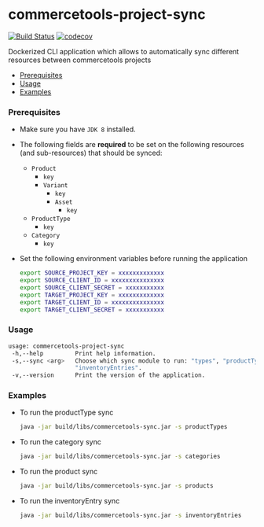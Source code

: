 # commercetools-project-sync
[![Build Status](https://travis-ci.org/commercetools/commercetools-project-sync.svg?branch=master)](https://travis-ci.org/commercetools/commercetools-project-sync)
[![codecov](https://codecov.io/gh/commercetools/commercetools-project-sync/branch/master/graph/badge.svg)](https://codecov.io/gh/commercetools/commercetools-project-sync)

Dockerized CLI application which allows to automatically sync different resources between commercetools projects

<!-- DON'T EDIT THIS SECTION, INSTEAD RE-RUN doctoc TO UPDATE -->

- [Prerequisites](#prerequisites)
- [Usage](#usage)
- [Examples](#examples)

<!-- END doctoc generated TOC please keep comment here to allow auto update -->


### Prerequisites
 
 - Make sure you have `JDK 8` installed.
 - The following fields are **required** to be set on the following resources (and sub-resources) that should be synced:
    - `Product`
        - `key`
        - `Variant`
            - `key`
            - `Asset`
                - `key`
    - `ProductType`
        - `key`
    - `Category`
        - `key`         
 
 - Set the following environment variables before running the application
   ```bash
   export SOURCE_PROJECT_KEY = xxxxxxxxxxxxx
   export SOURCE_CLIENT_ID = xxxxxxxxxxxxxxx
   export SOURCE_CLIENT_SECRET = xxxxxxxxxxx
   export TARGET_PROJECT_KEY = xxxxxxxxxxxxx
   export TARGET_CLIENT_ID = xxxxxxxxxxxxxxx
   export TARGET_CLIENT_SECRET = xxxxxxxxxxx
   ```

### Usage

   ```bash
   usage: commercetools-project-sync
    -h,--help         Print help information.
    -s,--sync <arg>   Choose which sync module to run: "types", "productTypes", "categories", "products" or
                      "inventoryEntries".
    -v,--version      Print the version of the application.
   ```
   
### Examples   
 - To run the productType sync
   ```bash
   java -jar build/libs/commercetools-sync.jar -s productTypes
   ```  
    
- To run the category sync
   ```bash
   java -jar build/libs/commercetools-sync.jar -s categories
   ```  
   
- To run the product sync
   ```bash
   java -jar build/libs/commercetools-sync.jar -s products
   ```  
    
- To run the inventoryEntry sync
   ```bash
   java -jar build/libs/commercetools-sync.jar -s inventoryEntries
   ```     
   

